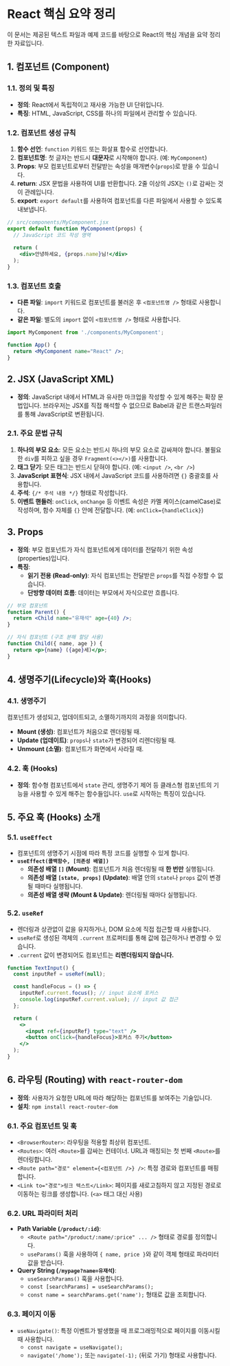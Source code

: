 # React 핵심 요약 정리

이 문서는 제공된 텍스트 파일과 예제 코드를 바탕으로 React의 핵심 개념을 요약 정리한 자료입니다.

## 1. 컴포넌트 (Component)

### 1.1. 정의 및 특징
- **정의**: React에서 독립적이고 재사용 가능한 UI 단위입니다.
- **특징**: HTML, JavaScript, CSS를 하나의 파일에서 관리할 수 있습니다.

### 1.2. 컴포넌트 생성 규칙
1.  **함수 선언**: `function` 키워드 또는 화살표 함수로 선언합니다.
2.  **컴포넌트명**: 첫 글자는 반드시 **대문자**로 시작해야 합니다. (예: `MyComponent`)
3.  **Props**: 부모 컴포넌트로부터 전달받는 속성을 매개변수(`props`)로 받을 수 있습니다.
4.  **return**: JSX 문법을 사용하여 UI를 반환합니다. 2줄 이상의 JSX는 `()`로 감싸는 것이 관례입니다.
5.  **export**: `export default`를 사용하여 컴포넌트를 다른 파일에서 사용할 수 있도록 내보냅니다.

```jsx
// src/components/MyComponent.jsx
export default function MyComponent(props) {
  // JavaScript 코드 작성 영역
  
  return (
    <div>안녕하세요, {props.name}님!</div>
  );
}
```

### 1.3. 컴포넌트 호출
- **다른 파일**: `import` 키워드로 컴포넌트를 불러온 후 `<컴포넌트명 />` 형태로 사용합니다.
- **같은 파일**: 별도의 `import` 없이 `<컴포넌트명 />` 형태로 사용합니다.

```jsx
import MyComponent from './components/MyComponent';

function App() {
  return <MyComponent name="React" />;
}
```

## 2. JSX (JavaScript XML)

- **정의**: JavaScript 내에서 HTML과 유사한 마크업을 작성할 수 있게 해주는 확장 문법입니다. 브라우저는 JSX를 직접 해석할 수 없으므로 Babel과 같은 트랜스파일러를 통해 JavaScript로 변환됩니다.

### 2.1. 주요 문법 규칙
1.  **하나의 부모 요소**: 모든 요소는 반드시 하나의 부모 요소로 감싸져야 합니다. 불필요한 `div`를 피하고 싶을 경우 `Fragment(<></>)`를 사용합니다.
2.  **태그 닫기**: 모든 태그는 반드시 닫혀야 합니다. (예: `<input />`, `<br />`)
3.  **JavaScript 표현식**: JSX 내에서 JavaScript 코드를 사용하려면 `{}` 중괄호를 사용합니다.
4.  **주석**: `{/* 주석 내용 */}` 형태로 작성합니다.
5.  **이벤트 핸들러**: `onClick`, `onChange` 등 이벤트 속성은 카멜 케이스(camelCase)로 작성하며, 함수 자체를 `{}` 안에 전달합니다. (예: `onClick={handleClick}`)

## 3. Props

- **정의**: 부모 컴포넌트가 자식 컴포넌트에게 데이터를 전달하기 위한 속성(properties)입니다.
- **특징**:
    - **읽기 전용 (Read-only)**: 자식 컴포넌트는 전달받은 `props`를 직접 수정할 수 없습니다.
    - **단방향 데이터 흐름**: 데이터는 부모에서 자식으로만 흐릅니다.

```jsx
// 부모 컴포넌트
function Parent() {
  return <Child name="유재석" age={40} />;
}

// 자식 컴포넌트 (구조 분해 할당 사용)
function Child({ name, age }) {
  return <p>{name} ({age}세)</p>;
}
```

## 4. 생명주기(Lifecycle)와 훅(Hooks)

### 4.1. 생명주기
컴포넌트가 생성되고, 업데이트되고, 소멸하기까지의 과정을 의미합니다.
- **Mount (생성)**: 컴포넌트가 처음으로 렌더링될 때.
- **Update (업데이트)**: `props`나 `state`가 변경되어 리렌더링될 때.
- **Unmount (소멸)**: 컴포넌트가 화면에서 사라질 때.

### 4.2. 훅 (Hooks)
- **정의**: 함수형 컴포넌트에서 `state` 관리, 생명주기 제어 등 클래스형 컴포넌트의 기능을 사용할 수 있게 해주는 함수들입니다. `use`로 시작하는 특징이 있습니다.

## 5. 주요 훅 (Hooks) 소개

### 5.1. `useEffect`
- 컴포넌트의 생명주기 시점에 따라 특정 코드를 실행할 수 있게 합니다.
- **`useEffect(콜백함수, [의존성 배열])`**
    - **의존성 배열 `[]` (Mount)**: 컴포넌트가 처음 렌더링될 때 **한 번만** 실행됩니다.
    - **의존성 배열 `[state, props]` (Update)**: 배열 안의 `state`나 `props` 값이 변경될 때마다 실행됩니다.
    - **의존성 배열 생략 (Mount & Update)**: 렌더링될 때마다 실행됩니다.

### 5.2. `useRef`
- 렌더링과 상관없이 값을 유지하거나, DOM 요소에 직접 접근할 때 사용합니다.
- `useRef`로 생성된 객체의 `.current` 프로퍼티를 통해 값에 접근하거나 변경할 수 있습니다.
- `.current` 값이 변경되어도 컴포넌트는 **리렌더링되지 않습니다.**

```jsx
function TextInput() {
  const inputRef = useRef(null);

  const handleFocus = () => {
    inputRef.current.focus(); // input 요소에 포커스
    console.log(inputRef.current.value); // input 값 접근
  };

  return (
    <>
      <input ref={inputRef} type="text" />
      <button onClick={handleFocus}>포커스 주기</button>
    </>
  );
}
```

## 6. 라우팅 (Routing) with `react-router-dom`

- **정의**: 사용자가 요청한 URL에 따라 해당하는 컴포넌트를 보여주는 기술입니다.
- **설치**: `npm install react-router-dom`

### 6.1. 주요 컴포넌트 및 훅
- `<BrowserRouter>`: 라우팅을 적용할 최상위 컴포넌트.
- `<Routes>`: 여러 `<Route>`를 감싸는 컨테이너. URL과 매칭되는 첫 번째 `<Route>`를 렌더링합니다.
- `<Route path="경로" element={<컴포넌트 />} />`: 특정 경로와 컴포넌트를 매핑합니다.
- `<Link to="경로">링크 텍스트</Link>`: 페이지를 새로고침하지 않고 지정된 경로로 이동하는 링크를 생성합니다. (`<a>` 태그 대신 사용)

### 6.2. URL 파라미터 처리
- **Path Variable (`/product/:id`)**:
    - `<Route path="/product/:name/:price" ... />` 형태로 경로를 정의합니다.
    - `useParams()` 훅을 사용하여 `{ name, price }`와 같이 객체 형태로 파라미터 값을 받습니다.
- **Query String (`/mypage?name=유재석`)**:
    - `useSearchParams()` 훅을 사용합니다.
    - `const [searchParams] = useSearchParams();`
    - `const name = searchParams.get('name');` 형태로 값을 조회합니다.

### 6.3. 페이지 이동
- `useNavigate()`: 특정 이벤트가 발생했을 때 프로그래밍적으로 페이지를 이동시킬 때 사용합니다.
    - `const navigate = useNavigate();`
    - `navigate('/home');` 또는 `navigate(-1);` (뒤로 가기) 형태로 사용합니다.
